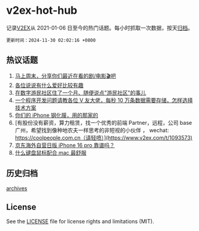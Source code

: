 # v2ex-hot-hub

 记录[V2EX](https://www.v2ex.com/)从 2021-01-06 日至今的热门话题。每小时抓取一次数据，按天[归档](archives)。

`更新时间：2024-11-30 02:02:16 +0800`

## 热议话题

1. [马上周末，分享你们最近在看的剧/电影🎬吧](https://www.v2ex.com/t/1093576)
1. [各位说说有什么爱好比较有趣](https://www.v2ex.com/t/1093618)
1. [在数字游民社区住了一个月、随便说点"游民社区"的事儿](https://www.v2ex.com/t/1093626)
1. [一个程序开发问题请教各位 V 友大佬，每秒 10 万条数据需要存储，怎样选择技术方案](https://www.v2ex.com/t/1093560)
1. [你们的 iPhone 钢化膜，用的那家的](https://www.v2ex.com/t/1093577)
1. [有股份没有薪资，算力租赁，找一个优秀的前端 Partner，远程，公司 base 广州，希望找到像种地农夫一样思考的非短视的小伙伴 ， wechat: https://coolpeople.com.cn（请轻喷）](https://www.v2ex.com/t/1093573)
1. [京东海外自营日版 iPhone 16 pro 靠谱吗？](https://www.v2ex.com/t/1093599)
1. [什么键盘鼠标配合 mac 最舒服](https://www.v2ex.com/t/1093581)

## 历史归档

[archives](archives)

## License

See the [LICENSE](LICENSE) file for license rights and limitations (MIT).

